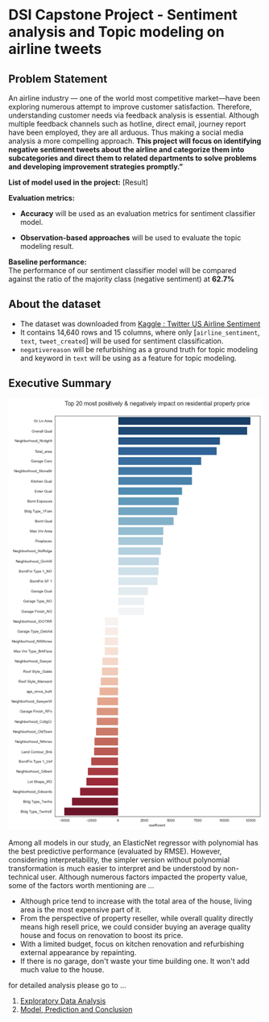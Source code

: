 # DSI Capstone Project - Sentiment analysis and Topic modeling on airline tweets


## Problem Statement
An airline industry — one of the world most competitive market—have been exploring numerous attempt to improve customer satisfaction. Therefore, understanding customer needs via feedback analysis is essential. Although multiple feedback channels such as hotline, direct email, journey report have been employed, they are all arduous. Thus making a social media analysis a more compelling approach. **This project will focus on identifying negative sentiment tweets about the airline and categorize them into subcategories and direct them to related departments to solve problems and developing improvement strategies promptly.”**


**List of model used in the project:**
[Result]


**Evaluation metrics:**  
- **Accuracy** will be used as an evaluation metrics for sentiment classifier model.

- **Observation-based approaches** will be used to evaluate the topic modeling result.

**Baseline performance:**  
The performance of our sentiment classifier model will be compared against the ratio of the majority class (negative sentiment) at **62.7%**

## About the dataset
- The dataset was downloaded from [Kaggle : Twitter US Airline Sentiment](https://www.kaggle.com/crowdflower/twitter-airline-sentiment)
- It contains 14,640 rows and 15 columns, where only [`airline_sentiment`, `text`, `tweet_created`] will be used for sentiment classification.
- `negativereason` will be refurbishing as a ground truth for topic modeling and keyword in `text` will be using as a feature for topic modeling.

## Executive Summary

![Overall](https://github.com/Joeycooky/DSI_Project_2/blob/main/images/coef_overall.png)

Among all models in our study, an ElasticNet regressor with polynomial has the best predictive performance (evaluated by RMSE). However, considering interpretability, the simpler version without polynomial transformation is much easier to interpret and be understood by non-technical user.
Although numerous factors impacted the property value, some of the factors worth mentioning are ...
- Although price tend to increase with the total area of the house, living area is the most expensive part of it.
- From the perspective of property reseller, while overall quality directly means high resell price, we could consider buying an average quality house and focus on renovation to boost its price.
- With a limited budget, focus on kitchen renovation and refurbishing external appearance by repainting.
- If there is no garage, don't waste your time building one. It won't add much value to the house.

for detailed analysis please go to ...
1. <a href = https://github.com/Joeycooky/DSI_Project_2/blob/main/Code/EDA.ipynb > Exploratory Data Analysis </a>
1. <a href = https://github.com/Joeycooky/DSI_Project_2/blob/main/Code/model_polyorder2.ipynb > Model, Prediction and Conclusion </a>
